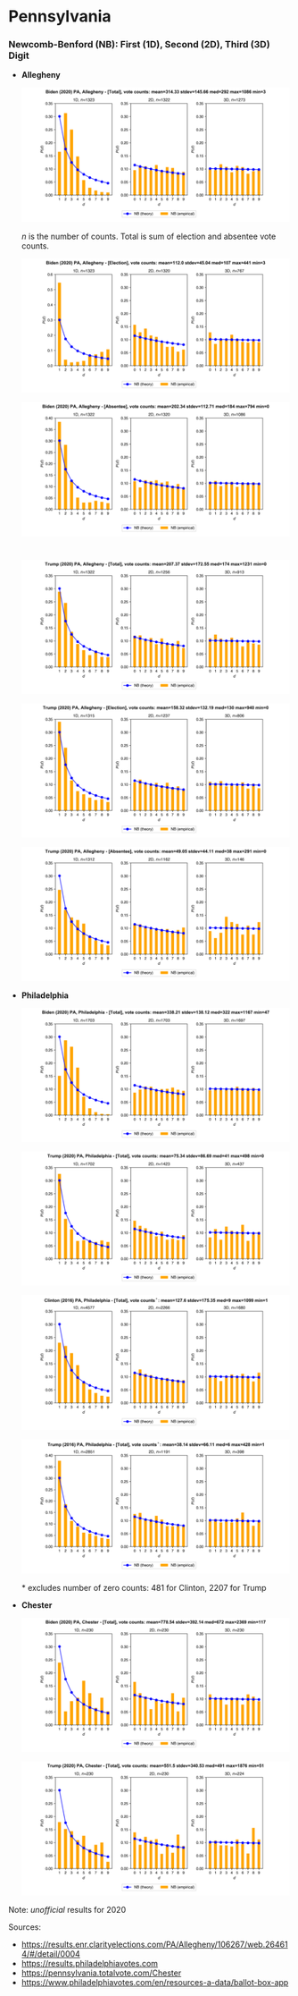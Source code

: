 # Pennsylvania

### Newcomb-Benford (NB): First (1D), Second (2D), Third (3D) Digit

* **Allegheny**

  ![PA_Allegheny_Biden_Total](png/Biden_PA_Allegheny_2020_Total_NB.png)

  *n* is the number of counts. Total is sum of election and absentee vote counts.

  ![PA_Allegheny_Biden_Election](png/Biden_PA_Allegheny_2020_Election_NB.png)

  ![PA_Allegheny_Biden_Absentee](png/Biden_PA_Allegheny_2020_Absentee_NB.png)

  #

  ![PA_Allegheny_Trump_Total](png/Trump_PA_Allegheny_2020_Total_NB.png)

  ![PA_Allegheny_Trump_Election](png/Trump_PA_Allegheny_2020_Election_NB.png)

  ![PA_Allegheny_Trump_Absentee](png/Trump_PA_Allegheny_2020_Absentee_NB.png)
  
* **Philadelphia**

  ![PA_Philadelphia_Biden_Total](png/Biden_PA_Philadelphia_2020_Total_NB.png)
  
  ![PA_Philadelphia_Trump_Total](png/Trump_PA_Philadelphia_2020_Total_NB.png)

  ![PA_Philadelphia_Clinton_2016_Total](png/Clinton_PA_Philadelphia_2016_Total_NB.png)
  
  ![PA_Philadelphia_Trump_2016_Total](png/Trump_PA_Philadelphia_2016_Total_NB.png)

  \* excludes number of zero counts: 481 for Clinton, 2207 for Trump 

* **Chester**

  ![PA_Chester_Biden_Total](png/Biden_PA_Chester_2020_Total_NB.png)
  
  ![PA_Chester_Trump_Total](png/Trump_PA_Chester_2020_Total_NB.png)


Note: *unofficial* results for 2020

Sources: 
* https://results.enr.clarityelections.com/PA/Allegheny/106267/web.264614/#/detail/0004
* https://results.philadelphiavotes.com
* https://pennsylvania.totalvote.com/Chester
* https://www.philadelphiavotes.com/en/resources-a-data/ballot-box-app

